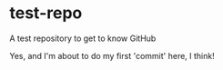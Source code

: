 # test-repo
A test repository to get to know GitHub

Yes, and I'm about to do my first 'commit' here, I think!
